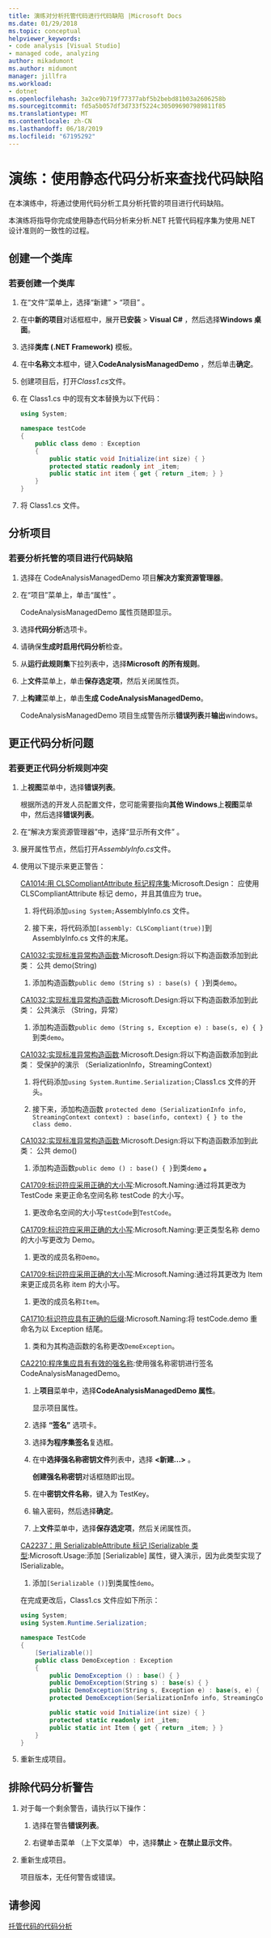 ```yaml
---
title: 演练对分析托管代码进行代码缺陷 |Microsoft Docs
ms.date: 01/29/2018
ms.topic: conceptual
helpviewer_keywords:
- code analysis [Visual Studio]
- managed code, analyzing
author: mikadumont
ms.author: midumont
manager: jillfra
ms.workload:
- dotnet
ms.openlocfilehash: 3a2ce9b719f77377abf5b2bebd81b03a2606258b
ms.sourcegitcommit: fd5a5b057df3d733f5224c305096907989811f85
ms.translationtype: MT
ms.contentlocale: zh-CN
ms.lasthandoff: 06/18/2019
ms.locfileid: "67195292"
---
```

# <a name="walkthrough-use-static-code-analysis-to-find-code-defects"></a>演练：使用静态代码分析来查找代码缺陷

在本演练中，将通过使用代码分析工具分析托管的项目进行代码缺陷。

本演练将指导你完成使用静态代码分析来分析.NET 托管代码程序集为使用.NET 设计准则的一致性的过程。

## <a name="create-a-class-library"></a>创建一个类库

### <a name="to-create-a-class-library"></a>若要创建一个类库

1. 在“文件”菜单上，选择“新建” > “项目”    。

1. 在中**新的项目**对话框框中，展开**已安装** > **Visual C#** ，然后选择**Windows 桌面**。

1. 选择**类库 (.NET Framework)** 模板。

1. 在中**名称**文本框中，键入**CodeAnalysisManagedDemo** ，然后单击**确定**。

1. 创建项目后，打开*Class1.cs*文件。

1. 在 Class1.cs 中的现有文本替换为以下代码：

   ```csharp
   using System;

   namespace testCode
   {
       public class demo : Exception
       {
           public static void Initialize(int size) { }
           protected static readonly int _item;
           public static int item { get { return _item; } }
       }
   }
   ```

1. 将 Class1.cs 文件。

## <a name="analyze-the-project"></a>分析项目

### <a name="to-analyze-a-managed-project-for-code-defects"></a>若要分析托管的项目进行代码缺陷

1. 选择在 CodeAnalysisManagedDemo 项目**解决方案资源管理器**。

1. 在“项目”菜单上，单击“属性”   。

     CodeAnalysisManagedDemo 属性页随即显示。

1. 选择**代码分析**选项卡。

1. 请确保**生成时启用代码分析**检查。

1. 从**运行此规则集**下拉列表中，选择**Microsoft 的所有规则**。

1. 上**文件**菜单上，单击**保存选定项**，然后关闭属性页。

1. 上**构建**菜单上，单击**生成 CodeAnalysisManagedDemo**。

    CodeAnalysisManagedDemo 项目生成警告所示**错误列表**并**输出**windows。

## <a name="correct-the-code-analysis-issues"></a>更正代码分析问题

### <a name="to-correct-code-analysis-rule-violations"></a>若要更正代码分析规则冲突

1. 上**视图**菜单中，选择**错误列表**。

    根据所选的开发人员配置文件，您可能需要指向**其他 Windows**上**视图**菜单中，然后选择**错误列表**。

1. 在“解决方案资源管理器”中，选择“显示所有文件”   。

1. 展开属性节点，然后打开*AssemblyInfo.cs*文件。

1. 使用以下提示来更正警告：

   [CA1014:用 CLSCompliantAttribute 标记程序集](../code-quality/ca1014-mark-assemblies-with-clscompliantattribute.md):Microsoft.Design： 应使用 CLSCompliantAttribute 标记 demo，并且其值应为 true。

   1. 将代码添加`using System;`AssemblyInfo.cs 文件。

   1. 接下来，将代码添加`[assembly: CLSCompliant(true)]`到 AssemblyInfo.cs 文件的末尾。

   [CA1032:实现标准异常构造函数](../code-quality/ca1032-implement-standard-exception-constructors.md):Microsoft.Design:将以下构造函数添加到此类： 公共 demo(String)

   1. 添加构造函数`public demo (String s) : base(s) { }`到类`demo`。

   [CA1032:实现标准异常构造函数](../code-quality/ca1032-implement-standard-exception-constructors.md):Microsoft.Design:将以下构造函数添加到此类： 公共演示 （String，异常）

   1. 添加构造函数`public demo (String s, Exception e) : base(s, e) { }`到类`demo`。

   [CA1032:实现标准异常构造函数](../code-quality/ca1032-implement-standard-exception-constructors.md):Microsoft.Design:将以下构造函数添加到此类： 受保护的演示 （SerializationInfo，StreamingContext）

   1. 将代码添加`using System.Runtime.Serialization;`Class1.cs 文件的开头。

   1. 接下来，添加构造函数 `protected demo (SerializationInfo info, StreamingContext context) : base(info, context) { } to the class demo.`

   [CA1032:实现标准异常构造函数](../code-quality/ca1032-implement-standard-exception-constructors.md):Microsoft.Design:将以下构造函数添加到此类： 公共 demo()

   1. 添加构造函数`public demo () : base() { }`到类`demo` **。**

   [CA1709:标识符应采用正确的大小写](../code-quality/ca1709-identifiers-should-be-cased-correctly.md):Microsoft.Naming:通过将其更改为 TestCode 来更正命名空间名称 testCode 的大小写。

   1. 更改命名空间的大小写`testCode`到`TestCode`。

   [CA1709:标识符应采用正确的大小写](../code-quality/ca1709-identifiers-should-be-cased-correctly.md):Microsoft.Naming:更正类型名称 demo 的大小写更改为 Demo。

   1. 更改的成员名称`Demo`。

   [CA1709:标识符应采用正确的大小写](../code-quality/ca1709-identifiers-should-be-cased-correctly.md):Microsoft.Naming:通过将其更改为 Item 来更正成员名称 item 的大小写。

   1. 更改的成员名称`Item`。

   [CA1710:标识符应具有正确的后缀](../code-quality/ca1710-identifiers-should-have-correct-suffix.md):Microsoft.Naming:将 testCode.demo 重命名为以 Exception 结尾。

   1. 类和为其构造函数的名称更改`DemoException`。

   [CA2210:程序集应具有有效的强名称](../code-quality/ca2210-assemblies-should-have-valid-strong-names.md):使用强名称密钥进行签名 CodeAnalysisManagedDemo。

   1. 上**项目**菜单中，选择**CodeAnalysisManagedDemo 属性**。

      显示项目属性。

   1. 选择 **“签名”** 选项卡。

   1. 选择**为程序集签名**复选框。

   1. 在中**选择强名称密钥文件**列表中，选择 **\<新建...>** 。

      **创建强名称密钥**对话框随即出现。

   1. 在中**密钥文件名称**，键入为 TestKey。

   1. 输入密码，然后选择**确定**。

   1. 上**文件**菜单中，选择**保存选定项**，然后关闭属性页。

   [CA2237：用 SerializableAttribute 标记 ISerializable 类型](../code-quality/ca2237-mark-iserializable-types-with-serializableattribute.md):Microsoft.Usage:添加 [Serializable] 属性，键入演示，因为此类型实现了 ISerializable。

   1. 添加`[Serializable ()]`到类属性`demo`。

   在完成更改后，Class1.cs 文件应如下所示：

   ```csharp
   using System;
   using System.Runtime.Serialization;

   namespace TestCode
   {
       [Serializable()]
       public class DemoException : Exception
       {
           public DemoException () : base() { }
           public DemoException(String s) : base(s) { }
           public DemoException(String s, Exception e) : base(s, e) { }
           protected DemoException(SerializationInfo info, StreamingContext context) : base(info, context) { }

           public static void Initialize(int size) { }
           protected static readonly int _item;
           public static int Item { get { return _item; } }
       }
   }
   ```

1. 重新生成项目。

## <a name="exclude-code-analysis-warnings"></a>排除代码分析警告

1. 对于每一个剩余警告，请执行以下操作：

    1. 选择在警告**错误列表**。

    1. 右键单击菜单 （上下文菜单） 中，选择**禁止** > **在禁止显示文件**。

1. 重新生成项目。

     项目版本，无任何警告或错误。

## <a name="see-also"></a>请参阅

[托管代码的代码分析](../code-quality/code-analysis-for-managed-code-overview.md)